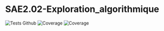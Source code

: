 # SAE2.02-Exploration_algorithmique
 
![Tests Github](https://github.com/UUUUUwUUUUU/SAE2.02-Exploration_algorithmique/actions/workflows/JAVA_CI.yaml/badge.svg)
![Coverage](https://github.com/UUUUUwUUUUU/SAE2.02-Exploration_algorithmique/actions/workflows/JAVA_CI.yaml/jacoco.svg)
![Coverage](./badges/jacoco.svg)
